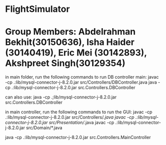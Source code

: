 # FlightSimulator
# Group Members: Abdelrahman Bekhit(30150636), Isha Haider (30140419), Eric Mei (30142893), Akshpreet Singh(30129354)

in main folder, run the following commands to run DB controller main:
javac -cp .:lib/mysql-connector-j-8.2.0.jar src/Controllers/DBController.java
java -cp .:lib/mysql-connector-j-8.2.0.jar src.Controllers.DBController 

can also use: 
java -cp .;lib/mysql-connector-j-8.2.0.jar src.Controllers.DBController

in main controller, run the following commands to run the GUI:
javac -cp .:lib/mysql-connector-j-8.2.0.jar src/Controllers/*.java 
javac -cp .:lib/mysql-connector-j-8.2.0.jar src/Presentation/*.java
javac -cp .:lib/mysql-connector-j-8.2.0.jar src/Domain/*.java 

java -cp .:lib/mysql-connector-j-8.2.0.jar src.Controllers.MainController
